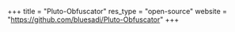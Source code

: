+++
title    = "Pluto-Obfuscator"
res_type = "open-source"
website  = "https://github.com/bluesadi/Pluto-Obfuscator"
+++
